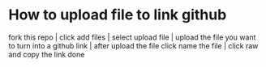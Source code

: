 # How to upload file to link github
fork this repo | click add files | select upload file | upload the file you want to turn into a github link | after upload the file click name the file | click raw and copy the link 
done
